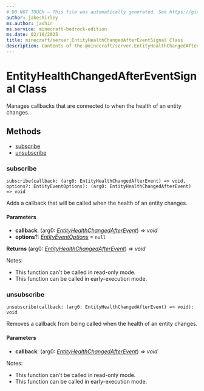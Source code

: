 ```yaml
---
# DO NOT TOUCH — This file was automatically generated. See https://github.com/mojang/minecraftapidocsgenerator to modify descriptions, examples, etc.
author: jakeshirley
ms.author: jashir
ms.service: minecraft-bedrock-edition
ms.date: 02/10/2025
title: minecraft/server.EntityHealthChangedAfterEventSignal Class
description: Contents of the @minecraft/server.EntityHealthChangedAfterEventSignal class.
---
```

# EntityHealthChangedAfterEventSignal Class

Manages callbacks that are connected to when the health of an entity changes.

## Methods
- [subscribe](#subscribe)
- [unsubscribe](#unsubscribe)

### **subscribe**
`
subscribe(callback: (arg0: EntityHealthChangedAfterEvent) => void, options?: EntityEventOptions): (arg0: EntityHealthChangedAfterEvent) => void
`

Adds a callback that will be called when the health of an entity changes.

#### **Parameters**
- **callback**: (arg0: [*EntityHealthChangedAfterEvent*](EntityHealthChangedAfterEvent.md)) => *void*
- **options**?: [*EntityEventOptions*](EntityEventOptions.md) = `null`

**Returns** (arg0: [*EntityHealthChangedAfterEvent*](EntityHealthChangedAfterEvent.md)) => *void*
  
Notes:
- This function can't be called in read-only mode.
- This function can be called in early-execution mode.

### **unsubscribe**
`
unsubscribe(callback: (arg0: EntityHealthChangedAfterEvent) => void): void
`

Removes a callback from being called when the health of an entity changes.

#### **Parameters**
- **callback**: (arg0: [*EntityHealthChangedAfterEvent*](EntityHealthChangedAfterEvent.md)) => *void*
  
Notes:
- This function can't be called in read-only mode.
- This function can be called in early-execution mode.
